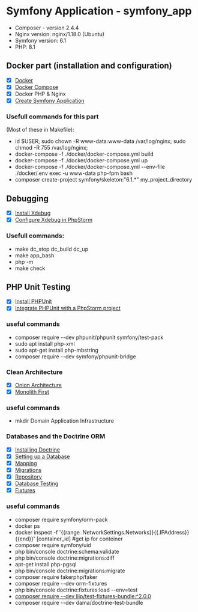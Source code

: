 # Symfony Application - symfony_app

- Composer - version 2.4.4
- Nginx version: nginx/1.18.0 (Ubuntu)
- Symfony version: 6.1
- PHP: 8.1

## Docker part (installation and configuration)

- [X] [Docker](https://docs.docker.com/engine/install/)
- [X] [Docker Compose](https://docs.docker.com/compose/install/)
- [X] Docker PHP & Nginx
- [X] [Create Symfony Application](https://symfony.com/doc/current/setup.html)

### Usefull commands for this part 
(Most of these in Makefile):
 - id $USER; sudo chown -R www-data:www-data /var/log/nginx; sudo chmod -R 755 /var/log/nginx;
 - docker-compose -f ./docker/docker-compose.yml build
 - docker-compose -f ./docker/docker-compose.yml up
 - docker-compose -f ./docker/docker-compose.yml --env-file ./docker/.env exec -u www-data php-fpm bash
 - composer create-project symfony/skeleton:"6.1.*" my_project_directory

## Debugging
- [X] [Install Xdebug](https://xdebug.org/docs/install#pecl)
- [X] [Configure Xdebug in PhpStorm](https://www.jetbrains.com/help/phpstorm/configuring-xdebug.html)

### Usefull commands:
- make dc_stop dc_build dc_up
- make app_bash
- php -m
- make check

## PHP Unit Testing
- [X] [Install PHPUnit](https://symfony.com/doc/current/testing.html#the-phpunit-testing-framework)
- [X] [Integrate PHPUnit with a PhpStorm project](https://symfony.com/doc/current/testing.html#the-phpunit-testing-framework)

### useful commands
- composer require --dev phpunit/phpunit symfony/test-pack
- sudo apt install php-xml
- sudo apt-get install php-mbstring
- composer require --dev symfony/phpunit-bridge

### Clean Architecture

- [X] [Onion Architecture](https://blog.cleancoder.com/uncle-bob/2012/08/13/the-clean-architecture.html)
- [X] [Monolith First](https://martinfowler.com/bliki/MonolithFirst.html)

### useful commands
- mkdir Domain Application Infrastructure

### Databases and the Doctrine ORM

- [X] [Installing Doctrine](https://symfony.com/doc/current/doctrine.html)
- [X] [Setting up a Database](https://symfony.com/doc/current/the-fast-track/en/7-database.html)
- [X] [Mapping](https://www.doctrine-project.org/projects/doctrine-orm/en/current/reference/xml-mapping.html)
- [X] [Migrations](https://symfony.com/doc/current/doctrine.html#migrations-creating-the-database-tables-schema)
- [X] [Repository](https://symfony.com/doc/current/doctrine.html#querying-for-objects-the-repository)
- [X] [Database Testing](https://symfony.com/doc/current/testing/database.html)
- [X] [Fixtures](https://symfony.com/bundles/DoctrineFixturesBundle/current/index.html)

### useful commands
- composer require symfony/orm-pack
- docker ps
- docker inspect -f '{{range .NetworkSettings.Networks}}{{.IPAddress}}{{end}}' [container_id] #get ip for conteiner
- composer require symfony/uid
- php bin/console doctrine:schema:validate
- php bin/console doctrine:migrations:diff
- apt-get install php-pgsql
- php bin/console doctrine:migrations:migrate
- composer require fakerphp/faker
- composer require --dev orm-fixtures
- php bin/console doctrine:fixtures:load  --env=test
- [composer require --dev liip/test-fixtures-bundle:^2.0.0](https://github.com/liip/LiipTestFixturesBundle/blob/2.x/doc/installation.md)
- composer require --dev dama/doctrine-test-bundle
